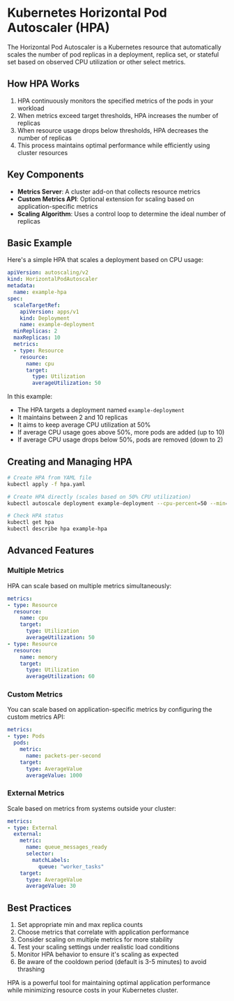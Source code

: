 # Kubernetes Horizontal Pod Autoscaler (HPA)

The Horizontal Pod Autoscaler is a Kubernetes resource that automatically scales the number of pod replicas in a deployment, replica set, or stateful set based on observed CPU utilization or other select metrics.

## How HPA Works

1. HPA continuously monitors the specified metrics of the pods in your workload
2. When metrics exceed target thresholds, HPA increases the number of replicas
3. When resource usage drops below thresholds, HPA decreases the number of replicas
4. This process maintains optimal performance while efficiently using cluster resources

## Key Components

- **Metrics Server**: A cluster add-on that collects resource metrics
- **Custom Metrics API**: Optional extension for scaling based on application-specific metrics
- **Scaling Algorithm**: Uses a control loop to determine the ideal number of replicas

## Basic Example

Here's a simple HPA that scales a deployment based on CPU usage:

```yaml
apiVersion: autoscaling/v2
kind: HorizontalPodAutoscaler
metadata:
  name: example-hpa
spec:
  scaleTargetRef:
    apiVersion: apps/v1
    kind: Deployment
    name: example-deployment
  minReplicas: 2
  maxReplicas: 10
  metrics:
  - type: Resource
    resource:
      name: cpu
      target:
        type: Utilization
        averageUtilization: 50
```

In this example:
- The HPA targets a deployment named `example-deployment`
- It maintains between 2 and 10 replicas
- It aims to keep average CPU utilization at 50%
- If average CPU usage goes above 50%, more pods are added (up to 10)
- If average CPU usage drops below 50%, pods are removed (down to 2)

## Creating and Managing HPA

```bash
# Create HPA from YAML file
kubectl apply -f hpa.yaml

# Create HPA directly (scales based on 50% CPU utilization)
kubectl autoscale deployment example-deployment --cpu-percent=50 --min=2 --max=10

# Check HPA status
kubectl get hpa
kubectl describe hpa example-hpa
```

## Advanced Features

### Multiple Metrics

HPA can scale based on multiple metrics simultaneously:

```yaml
metrics:
- type: Resource
  resource:
    name: cpu
    target:
      type: Utilization
      averageUtilization: 50
- type: Resource
  resource:
    name: memory
    target:
      type: Utilization
      averageUtilization: 60
```

### Custom Metrics

You can scale based on application-specific metrics by configuring the custom metrics API:

```yaml
metrics:
- type: Pods
  pods:
    metric:
      name: packets-per-second
    target:
      type: AverageValue
      averageValue: 1000
```

### External Metrics

Scale based on metrics from systems outside your cluster:

```yaml
metrics:
- type: External
  external:
    metric:
      name: queue_messages_ready
      selector:
        matchLabels:
          queue: "worker_tasks"
    target:
      type: AverageValue
      averageValue: 30
```

## Best Practices

1. Set appropriate min and max replica counts
2. Choose metrics that correlate with application performance
3. Consider scaling on multiple metrics for more stability
4. Test your scaling settings under realistic load conditions
5. Monitor HPA behavior to ensure it's scaling as expected
6. Be aware of the cooldown period (default is 3-5 minutes) to avoid thrashing

HPA is a powerful tool for maintaining optimal application performance while minimizing resource costs in your Kubernetes cluster.
